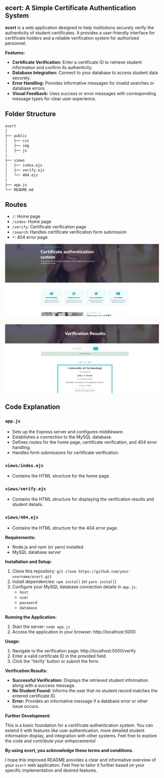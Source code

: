 ## ecert: A Simple Certificate Authentication System

**ecert** is a web application designed to help institutions securely verify the authenticity of student certificates. It provides a user-friendly interface for certificate holders and a reliable verification system for authorized personnel.

**Features:**

* **Certificate Verification:** Enter a certificate ID to retrieve student information and confirm its authenticity.
* **Database Integration:** Connect to your database to access student data securely.
* **Error Handling:** Provides informative messages for invalid searches or database errors.
* **Visual Feedback:** Uses success or error messages with corresponding message types for clear user experience.

## Folder Structure

```
ecert
│
├── public
│   ├── css
│   ├── img
│   ├── js
│
├── views
│   ├── index.ejs
│   ├── verify.ejs
│   └── 404.ejs
│
├── app.js
└── README.md
```

## Routes

- `/`: Home page
- `/index`: Home page
- `/verify`: Certificate verification page
- `/search`: Handles certificate verification form submission
- `*`: 404 error page

![Home page](Readme/picture1.png)

![Form](Readme/picture2.png)


## Code Explanation

### `app.js`

- Sets up the Express server and configures middleware.
- Establishes a connection to the MySQL database.
- Defines routes for the home page, certificate verification, and 404 error handling.
- Handles form submissions for certificate verification.

### `views/index.ejs`

- Contains the HTML structure for the home page.

### `views/verify.ejs`

- Contains the HTML structure for displaying the verification results and student details.

### `views/404.ejs`

- Contains the HTML structure for the 404 error page.


**Requirements:**

* Node.js and npm (or yarn) installed
* MySQL database server

**Installation and Setup:**

1. Clone this repository: `git clone https://github.com/your-username/ecert.git`
2. Install dependencies: `npm install` (or `yarn install`)
3. Configure your MySQL database connection details in `app.js`:
   - `host`
   - `user`
   - `password`
   - `database`

**Running the Application:**

1. Start the server: `node app.js`
2. Access the application in your browser: http://localhost:5000

**Usage:**

1. Navigate to the verification page: http://localhost:5000/verify
2. Enter a valid certificate ID in the provided field.
3. Click the 'Verify' button or submit the form.

**Verification Results:**

* **Successful Verification:** Displays the retrieved student information along with a success message.
* **No Student Found:** Informs the user that no student record matches the entered certificate ID.
* **Error:** Provides an informative message if a database error or other issue occurs.

**Further Development:**

This is a basic foundation for a certificate authentication system. You can extend it with features like user authentication, more detailed student information display, and integration with other systems. Feel free to explore the code and contribute your enhancements!


**By using ecert, you acknowledge these terms and conditions.**

I hope this improved README provides a clear and informative overview of your `ecert` web application. Feel free to tailor it further based on your specific implementation and desired features.



